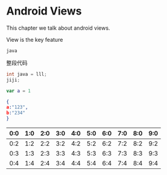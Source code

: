 # Android Views

This chapter we talk about android views.

View is the key feature


`java`

整段代码
``` java
int java = lll;
jiji;
```

``` swift
var a = 1
```

``` json
{
a:"123",
b:"234"
}
```

| 0:0 | 1:0 | 2:0 | 3:0 | 4:0 | 5:0 | 6:0 | 7:0 | 8:0 | 9:0 |
| --- | -- | -- | -- | -- | -- | -- | -- | -- | -- |
| 0:2 | 1:2 | 2:2 | 3:2 | 4:2 | 5:2 | 6:2 | 7:2 | 8:2 | 9:2 |
| 0:3 | 1:3 | 2:3 | 3:3 | 4:3 | 5:3 | 6:3 | 7:3 | 8:3 | 9:3 |
| 0:4 | 1:4 | 2:4 | 3:4 | 4:4 | 5:4 | 6:4 | 7:4 | 8:4 | 9:4 |


